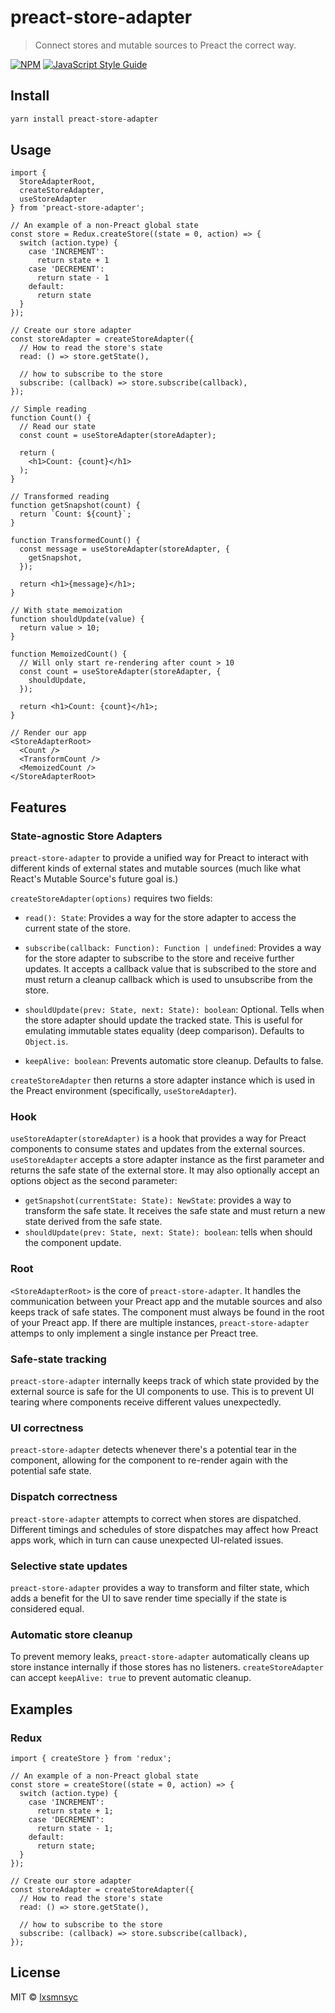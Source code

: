 # preact-store-adapter

> Connect stores and mutable sources to Preact the correct way.

[![NPM](https://img.shields.io/npm/v/preact-store-adapter.svg)](https://www.npmjs.com/package/preact-store-adapter) [![JavaScript Style Guide](https://badgen.net/badge/code%20style/airbnb/ff5a5f?icon=airbnb)](https://github.com/airbnb/javascript)

## Install

```bash
yarn install preact-store-adapter
```

## Usage

```tsx
import {
  StoreAdapterRoot,
  createStoreAdapter,
  useStoreAdapter
} from 'preact-store-adapter';

// An example of a non-Preact global state
const store = Redux.createStore((state = 0, action) => {
  switch (action.type) {
    case 'INCREMENT':
      return state + 1
    case 'DECREMENT':
      return state - 1
    default:
      return state
  }
});

// Create our store adapter
const storeAdapter = createStoreAdapter({
  // How to read the store's state
  read: () => store.getState(),

  // how to subscribe to the store
  subscribe: (callback) => store.subscribe(callback),
});

// Simple reading
function Count() {
  // Read our state
  const count = useStoreAdapter(storeAdapter);

  return (
    <h1>Count: {count}</h1>
  );
}

// Transformed reading
function getSnapshot(count) {
  return `Count: ${count}`;
}

function TransformedCount() {
  const message = useStoreAdapter(storeAdapter, {
    getSnapshot,
  });

  return <h1>{message}</h1>;
}

// With state memoization
function shouldUpdate(value) {
  return value > 10;
}

function MemoizedCount() {
  // Will only start re-rendering after count > 10
  const count = useStoreAdapter(storeAdapter, {
    shouldUpdate,
  });

  return <h1>Count: {count}</h1>;
}

// Render our app
<StoreAdapterRoot>
  <Count />
  <TransformCount />
  <MemoizedCount />
</StoreAdapterRoot>
```

## Features

### State-agnostic Store Adapters

`preact-store-adapter` to provide a unified way for Preact to interact with different kinds of external states and mutable sources (much like what React's Mutable Source's future goal is.)

`createStoreAdapter(options)` requires two fields:

- `read(): State`: Provides a way for the store adapter to access the current state of the store.
- `subscribe(callback: Function): Function | undefined`: Provides a way for the store adapter to subscribe to the store and receive further updates. It accepts a callback value that is subscribed to the store and must return a cleanup callback which is used to unsubscribe from the store.
- `shouldUpdate(prev: State, next: State): boolean`: Optional. Tells when the store adapter should update the tracked state. This is useful for emulating immutable states equality (deep comparison). Defaults to `Object.is`.

- `keepAlive: boolean`: Prevents automatic store cleanup. Defaults to false.

`createStoreAdapter` then returns a store adapter instance which is used in the Preact environment (specifically, `useStoreAdapter`).

### Hook

`useStoreAdapter(storeAdapter)` is a hook that provides a way for Preact components to consume states and updates from the external sources. `useStoreAdapter` accepts a store adapter instance as the first parameter and returns the safe state of the external store. It may also optionally accept an options object as the second parameter:

- `getSnapshot(currentState: State): NewState`: provides a way to transform the safe state. It receives the safe state and must return a new state derived from the safe state.
- `shouldUpdate(prev: State, next: State): boolean`: tells when should the component update.

### Root

`<StoreAdapterRoot>` is the core of `preact-store-adapter`. It handles the communication between your Preact app and the mutable sources and also keeps track of safe states. The component must always be found in the root of your Preact app. If there are multiple instances, `preact-store-adapter` attemps to only implement a single instance per Preact tree.

### Safe-state tracking

`preact-store-adapter` internally keeps track of which state provided by the external source is safe for the UI components to use. This is to prevent UI tearing where components receive different values unexpectedly.

### UI correctness

`preact-store-adapter` detects whenever there's a potential tear in the component, allowing for the component to re-render again with the potential safe state.

### Dispatch correctness

`preact-store-adapter` attempts to correct when stores are dispatched. Different timings and schedules of store dispatches may affect how Preact apps work, which in turn can cause unexpected UI-related issues.

### Selective state updates

`preact-store-adapter` provides a way to transform and filter state, which adds a benefit for the UI to save render time specially if the state is considered equal.

### Automatic store cleanup

To prevent memory leaks, `preact-store-adapter` automatically cleans up store instance internally if those stores has no listeners. `createStoreAdapter` can accept `keepAlive: true` to prevent automatic cleanup.

## Examples

### Redux

```tsx
import { createStore } from 'redux';

// An example of a non-Preact global state
const store = createStore((state = 0, action) => {
  switch (action.type) {
    case 'INCREMENT':
      return state + 1;
    case 'DECREMENT':
      return state - 1;
    default:
      return state;
  }
});

// Create our store adapter
const storeAdapter = createStoreAdapter({
  // How to read the store's state
  read: () => store.getState(),

  // how to subscribe to the store
  subscribe: (callback) => store.subscribe(callback),
});
```

## License

MIT © [lxsmnsyc](https://github.com/LyonInc)
